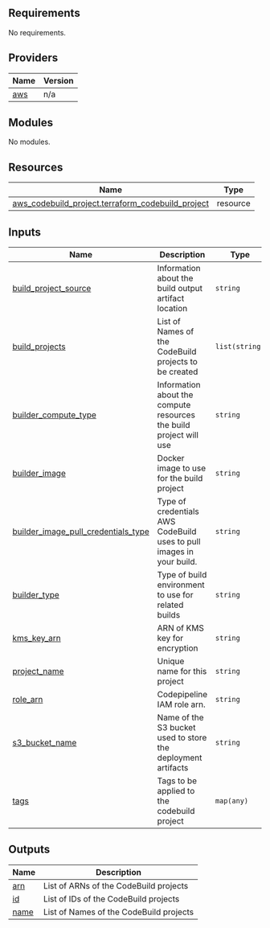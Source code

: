 <!-- BEGIN_TF_DOCS -->
## Requirements

No requirements.

## Providers

| Name | Version |
|------|---------|
| <a name="provider_aws"></a> [aws](#provider\_aws) | n/a |

## Modules

No modules.

## Resources

| Name | Type |
|------|------|
| [aws_codebuild_project.terraform_codebuild_project](https://registry.terraform.io/providers/hashicorp/aws/latest/docs/resources/codebuild_project) | resource |

## Inputs

| Name | Description | Type | Default | Required |
|------|-------------|------|---------|:--------:|
| <a name="input_build_project_source"></a> [build\_project\_source](#input\_build\_project\_source) | Information about the build output artifact location | `string` | n/a | yes |
| <a name="input_build_projects"></a> [build\_projects](#input\_build\_projects) | List of Names of the CodeBuild projects to be created | `list(string)` | n/a | yes |
| <a name="input_builder_compute_type"></a> [builder\_compute\_type](#input\_builder\_compute\_type) | Information about the compute resources the build project will use | `string` | n/a | yes |
| <a name="input_builder_image"></a> [builder\_image](#input\_builder\_image) | Docker image to use for the build project | `string` | n/a | yes |
| <a name="input_builder_image_pull_credentials_type"></a> [builder\_image\_pull\_credentials\_type](#input\_builder\_image\_pull\_credentials\_type) | Type of credentials AWS CodeBuild uses to pull images in your build. | `string` | n/a | yes |
| <a name="input_builder_type"></a> [builder\_type](#input\_builder\_type) | Type of build environment to use for related builds | `string` | n/a | yes |
| <a name="input_kms_key_arn"></a> [kms\_key\_arn](#input\_kms\_key\_arn) | ARN of KMS key for encryption | `string` | n/a | yes |
| <a name="input_project_name"></a> [project\_name](#input\_project\_name) | Unique name for this project | `string` | n/a | yes |
| <a name="input_role_arn"></a> [role\_arn](#input\_role\_arn) | Codepipeline IAM role arn. | `string` | `""` | no |
| <a name="input_s3_bucket_name"></a> [s3\_bucket\_name](#input\_s3\_bucket\_name) | Name of the S3 bucket used to store the deployment artifacts | `string` | n/a | yes |
| <a name="input_tags"></a> [tags](#input\_tags) | Tags to be applied to the codebuild project | `map(any)` | n/a | yes |

## Outputs

| Name | Description |
|------|-------------|
| <a name="output_arn"></a> [arn](#output\_arn) | List of ARNs of the CodeBuild projects |
| <a name="output_id"></a> [id](#output\_id) | List of IDs of the CodeBuild projects |
| <a name="output_name"></a> [name](#output\_name) | List of Names of the CodeBuild projects |
<!-- END_TF_DOCS -->
